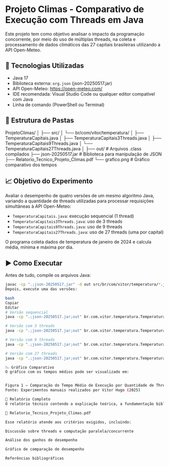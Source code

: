 # Projeto Climas - Comparativo de Execução com Threads em Java

Este projeto tem como objetivo analisar o impacto da programação concorrente, por meio do uso de múltiplas threads, na coleta e processamento de dados climáticos das 27 capitais brasileiras utilizando a API Open-Meteo.

## 🔧 Tecnologias Utilizadas
- Java 17
- Biblioteca externa: `org.json` (json-20250517.jar)
- API Open-Meteo: https://open-meteo.com/
- IDE recomendada: Visual Studio Code ou qualquer editor compatível com Java
- Linha de comando (PowerShell ou Terminal)

## 📁 Estrutura de Pastas
ProjetoClimas/
│
├── src/
│ └── br/com/vitor/temperatura/
│ ├── TemperaturaCapitais.java
│ ├── TemperaturaCapitais3Threads.java
│ ├── TemperaturaCapitais9Threads.java
│ └── TemperaturaCapitais27Threads.java
│
├── out/ # Arquivos .class compilados
├── json-20250517.jar # Biblioteca para manipulação de JSON
├── Relatorio_Tecnico_Projeto_Climas.pdf
└── grafico.png # Gráfico comparativo dos tempos

## 📈 Objetivo do Experimento

Avaliar o desempenho de quatro versões de um mesmo algoritmo Java, variando a quantidade de threads utilizadas para processar requisições simultâneas à API Open-Meteo:

- `TemperaturaCapitais.java`: execução sequencial (1 thread)
- `TemperaturaCapitais3Threads.java`: uso de 3 threads
- `TemperaturaCapitais9Threads.java`: uso de 9 threads
- `TemperaturaCapitais27Threads.java`: uso de 27 threads (uma por capital)

O programa coleta dados de temperatura de janeiro de 2024 e calcula média, mínima e máxima por dia.

## ▶️ Como Executar

Antes de tudo, compile os arquivos Java:

```bash
javac -cp ".;json-20250517.jar" -d out src/br/com/vitor/temperatura/*.java
Depois, execute uma das versões:

bash
Copiar
Editar
# Versão sequencial
java -cp ".;json-20250517.jar;out" br.com.vitor.temperatura.TemperaturaCapitais

# Versão com 3 threads
java -cp ".;json-20250517.jar;out" br.com.vitor.temperatura.TemperaturaCapitais3Threads

# Versão com 9 threads
java -cp ".;json-20250517.jar;out" br.com.vitor.temperatura.TemperaturaCapitais9Threads

# Versão com 27 threads
java -cp ".;json-20250517.jar;out" br.com.vitor.temperatura.TemperaturaCapitais27Threads

📉 Gráfico Comparativo
O gráfico com os tempos médios pode ser visualizado em:


Figura 1 – Comparação do Tempo Médio de Execução por Quantidade de Threads.
Fonte: Experimentos manuais realizados por Vitor Hugo (2025)

📄 Relatório Completo
O relatório técnico contendo a explicação teórica, a fundamentação bibliográfica, a descrição dos testes e a análise crítica dos resultados está disponível em:

📎 Relatorio_Tecnico_Projeto_Climas.pdf

Esse relatório atende aos critérios exigidos, incluindo:

Discussão sobre threads e computação paralela/concurrente

Análise dos ganhos de desempenho

Gráfico de comparação de desempenho

Referências bibliográficas
